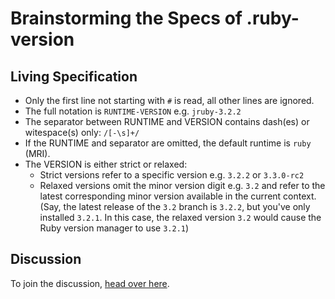 # Brainstorming the Specs of .ruby-version

## Living Specification

* Only the first line not starting with `#` is read, all other lines are ignored.
* The full notation is `RUNTIME-VERSION` e.g. `jruby-3.2.2`
* The separator between RUNTIME and VERSION contains  dash(es) or witespace(s) only: `/[-\s]+/`
* If the RUNTIME and separator are omitted, the default runtime is `ruby` (MRI).
* The VERSION is either strict or relaxed:
  * Strict versions refer to a specific version e.g. `3.2.2` or `3.3.0-rc2`
  * Relaxed versions omit the minor version digit e.g. `3.2` and refer to the latest corresponding minor version available in the current context. (Say, the latest release of the `3.2` branch is `3.2.2`, but you've only installed `3.2.1`. In this case, the relaxed version `3.2` would cause the Ruby version manager to use `3.2.1`)

## Discussion

To join the discussion, [head over here](https://github.com/rubygems/rubygems/discussions/7074).
